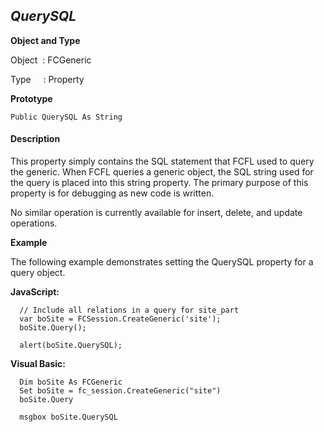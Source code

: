 _QuerySQL_
----------

**Object and Type**

Object  : FCGeneric

Type     : Property

**Prototype**

```
Public QuerySQL As String
```

#### Description

This property simply contains the SQL statement that FCFL used to query the generic. When FCFL queries a generic object, the SQL string used for the query is placed into this string property. The primary purpose of this property is for debugging as new code is written.

No similar operation is currently available for insert, delete, and update operations.

**Example**

The following example demonstrates setting the QuerySQL property for a query object.

**JavaScript:**
```
  // Include all relations in a query for site_part
  var boSite = FCSession.CreateGeneric('site');
  boSite.Query();

  alert(boSite.QuerySQL);
```

**Visual Basic:**
```
  Dim boSite As FCGeneric
  Set boSite = fc_session.CreateGeneric("site")
  boSite.Query

  msgbox boSite.QuerySQL
```